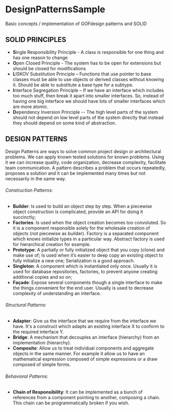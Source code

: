 # DesignPatternsSample
Basic concepts / implementation of GOFdesign patterns and SOLID

## SOLID PRINCIPLES
- **S**ingle Responsibility Principle - A class is responsible for one thing and has one reason to change
- **O**pen Closed Principle - The system has to be open for extensions but should be closed for modifications
- **L**ISKOV Substitution Principle – Functions that use pointer to base classes must be able to use objects or derived classes without knowing it. Should be able to substitute a base type for a subtype.
- **I**nterface Segregation Principle – If we have an interface which includes too much stuff, then break it apart into smaller interfaces. So, instead of having one big interface we should have lots of smaller interfaces which are more atomic.
- **D**ependency Inversion Principle -- The high level parts of the system should not depend on low level parts of the system directly that instead they should depend on some kind of abstraction.

## DESIGN PATTERNS
Design Patterns are ways to solve common project design or architectural problems. We can apply known tested solutions for known problems. Using it we can increase quality, code organization, decrease complexity, facilitate team communication.
A pattern describes a problem that occurs repeatedly, proposes a solution and it can be implemented many times but not necessarily in the same way.

###### Construction Patterns:
- **Builder**: Is used to build an object step by step. When a piecewise object construction is complicated, provide an API for doing it succinctly; 
- **Factories**: Is used when the object creation becomes too convoluted. So it is a component responsible solely for the wholesale creation of objects (not piecewise as builder). Factory is a separated component which knows initialize types in a particular way. Abstract factory is used for hierarchical creation for example.
- **Prototype**: A partially or fully initialized object that you copy (clone) and make use of; Is used when it’s easier to deep copy an existing object to fully initialize a new one; Serialization is a good approach.
- **Singleton**: A component which is instantiated only once. Usually it is used for database repositories, factories, to prevent anyone creating additional copies and so on;
- **Façade**: Expose several components though a single interface to make the things convenient for the end user. Usually is used to decrease complexity of understanding an interface.

###### Structural Patterns:
- **Adapter**: Give us the interface that we require from the interface we have. It's a construct which adapts an existing interface X to conform to the required interface Y.
- **Bridge**: A mechanism that decouples an interface (hierarchy) from an implementation (hierarchy).
- **Composite**: Allow us to treat individual components and aggregate objects in the same manner. For example it allow us to have an mathematical expression composed of simple expressions or a draw composed of simple forms.

###### Behavioral Patterns:
- **Chain of Responsibility**: It can be implemented as a bunch of references from a component pointing to another, composing a chain. This chain can be programmatically broken if you wish.
